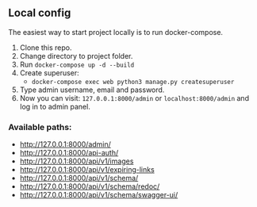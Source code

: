 ## Local config
The easiest way to start project locally is to run docker-compose.

1. Clone this repo.
2. Change directory to project folder.
3. Run `docker-compose up -d --build`
4. Create superuser:
   - `docker-compose exec web python3 manage.py createsuperuser`
5. Type admin username, email and password.
6. Now you can visit: `127.0.0.1:8000/admin` or `localhost:8000/admin` and log in to admin panel.


### Available paths:
- http://127.0.0.1:8000/admin/
- http://127.0.0.1:8000/api-auth/
- http://127.0.0.1:8000/api/v1/images
- http://127.0.0.1:8000/api/v1/expiring-links
- http://127.0.0.1:8000/api/v1/schema/
- http://127.0.0.1:8000/api/v1/schema/redoc/
- http://127.0.0.1:8000/api/v1/schema/swagger-ui/ 
